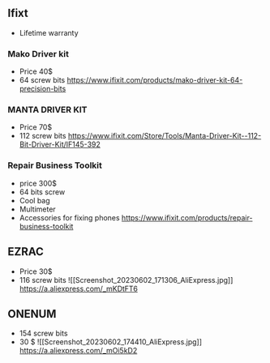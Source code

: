 
## Ifixt
* Lifetime warranty 
### Mako Driver kit
* Price 40$
* 64 screw bits
https://www.ifixit.com/products/mako-driver-kit-64-precision-bits

### MANTA DRIVER KIT
* Price 70$
* 112 screw bits
https://www.ifixit.com/Store/Tools/Manta-Driver-Kit--112-Bit-Driver-Kit/IF145-392


### Repair Business Toolkit
* price 300$
* 64 bits screw
* Cool bag
* Multimeter 
* Accessories for fixing phones
https://www.ifixit.com/products/repair-business-toolkit




## EZRAC
* Price  30$
* 116 screw bits
![[Screenshot_20230602_171306_AliExpress.jpg]]
https://a.aliexpress.com/_mKDtFT6


## ONENUM
* 154 screw bits
* 30 $
![[Screenshot_20230602_174410_AliExpress.jpg]]
https://a.aliexpress.com/_mOi5kD2
